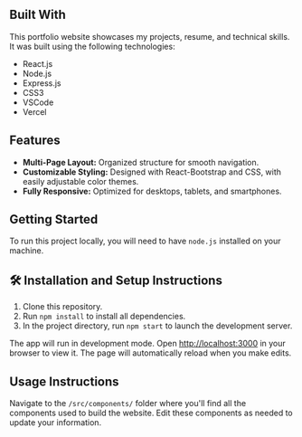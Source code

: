 ## Built With

This portfolio website showcases my projects, resume, and technical skills.  
It was built using the following technologies:

- React.js
- Node.js
- Express.js
- CSS3
- VSCode
- Vercel

## Features

- **Multi-Page Layout:** Organized structure for smooth navigation.
- **Customizable Styling:** Designed with React-Bootstrap and CSS, with easily adjustable color themes.
- **Fully Responsive:** Optimized for desktops, tablets, and smartphones.

## Getting Started

To run this project locally, you will need to have `node.js` installed on your machine.

## 🛠 Installation and Setup Instructions

1. Clone this repository.
2. Run `npm install` to install all dependencies.
3. In the project directory, run `npm start` to launch the development server.

The app will run in development mode. Open [http://localhost:3000](http://localhost:3000) in your browser to view it. The page will automatically reload when you make edits.

## Usage Instructions

Navigate to the `/src/components/` folder where you'll find all the components used to build the website. Edit these components as needed to update your information.
